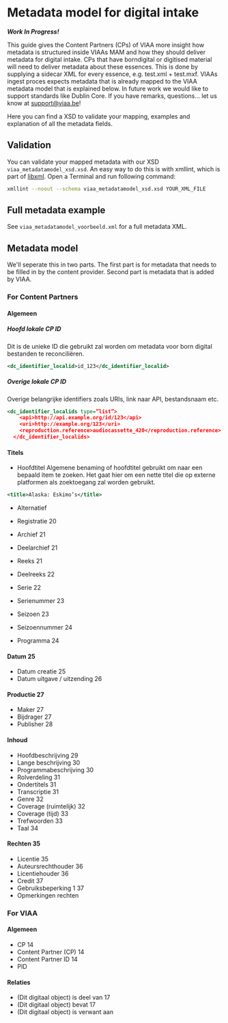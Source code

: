 # Metadata model for digital intake
***Work In Progress!***

This guide gives the Content Partners (CPs) of VIAA more insight how metadata is structured inside VIAAs MAM and how they should deliver metadata for digital intake. CPs that have  borndigital or digitised material will need to deliver metadata about these essences. This is done by supplying a sidecar XML for every essence, e.g. test.xml + test.mxf. VIAAs ingest proces expects metadata that is already mapped to the VIAA metadata model that is explained below. In future work we would like to support standards like Dublin Core. If you have remarks, questions... let us know at support@viaa.be!

Here you can find a XSD to validate your mapping, examples and explanation of all the metadata fields.

## Validation

You can validate your mapped metadata with our XSD `viaa_metadatamodel_xsd.xsd`.
An easy way to do this is with xmllint, which is part of [libxml](http://xmlsoft.org/).
Open a Terminal and run following command:

```bash
xmllint --noout --schema viaa_metadatamodel_xsd.xsd YOUR_XML_FILE
```

## Full metadata example

See `viaa_metadatamodel_voorbeeld.xml` for a full metadata XML.

## Metadata model

We'll seperate this in two parts.
The first part is for metadata that needs to be filled in by the content provider.
Second part is metadata that is added by VIAA.

### For Content Partners

#### Algemeen

##### Hoofd lokale CP ID 
Dit is de unieke ID die gebruikt zal worden om metadata voor born digital bestanden te reconciliëren.  
```xml
<dc_identifier_localid>id_123</dc_identifier_localid>
```

##### Overige lokale CP ID
Overige belangrijke identifiers zoals URIs, link naar API, bestandsnaam etc. 
```xml
<dc_identifier_localids type=”list”>
    <api>http://api.example.org/id/123</api>
    <uri>http://example.org/123</uri>
    <reproduction.reference>audiocassette_420</reproduction.reference>
  </dc_identifier_localids>
```

#### Titels
* Hoofdtitel 
Algemene benaming of hoofdtitel gebruikt om naar een bepaald item te zoeken. Het gaat hier om een nette titel die op externe platformen als zoektoegang zal worden gebruikt.
```xml
<title>Alaska: Eskimo’s</title>
```

* Alternatief

* Registratie	20
* Archief	21
* Deelarchief	21
* Reeks	21
* Deelreeks	22
* Serie	22
* Serienummer	23
* Seizoen	23
* Seizoennummer	24
* Programma	24

#### Datum	25
* Datum creatie	25
* Datum uitgave / uitzending	26

#### Productie	27
* Maker	27
* Bijdrager	27
* Publisher	28

#### Inhoud
* Hoofdbeschrijving	29
* Lange beschrijving	30
* Programmabeschrijving	30
* Rolverdeling	31
* Ondertitels	31
* Transcriptie	31
* Genre	32
* Coverage (ruimtelijk)	32
* Coverage (tijd)	33
* Trefwoorden	33
* Taal	34

####	Rechten	35
* Licentie	35
* Auteursrechthouder	36
* Licentiehouder	36
* Credit	37
* Gebruiksbeperking 1	37
* Opmerkingen rechten

### For VIAA

#### Algemeen
* CP	14
* Content Partner (CP)	14
* Content Partner ID	14
* PID

#### Relaties
* (Dit digitaal object) is deel van	17
* (Dit digitaal object) bevat	17
* (Dit digitaal object) is verwant aan
